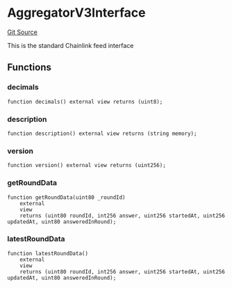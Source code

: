 # AggregatorV3Interface
[Git Source](https://github.com/thrackle-io/aquifi-rules-v1/blob/0c22edbee3ca4c32dcba8042eeb10bc1a6c3bdd0/src/example/pricing/AggregatorV3Interface.sol)

This is the standard Chainlink feed interface


## Functions
### decimals


```solidity
function decimals() external view returns (uint8);
```

### description


```solidity
function description() external view returns (string memory);
```

### version


```solidity
function version() external view returns (uint256);
```

### getRoundData


```solidity
function getRoundData(uint80 _roundId)
    external
    view
    returns (uint80 roundId, int256 answer, uint256 startedAt, uint256 updatedAt, uint80 answeredInRound);
```

### latestRoundData


```solidity
function latestRoundData()
    external
    view
    returns (uint80 roundId, int256 answer, uint256 startedAt, uint256 updatedAt, uint80 answeredInRound);
```

